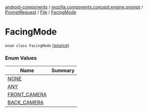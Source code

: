 [android-components](../../../../index.md) / [mozilla.components.concept.engine.prompt](../../../index.md) / [PromptRequest](../../index.md) / [File](../index.md) / [FacingMode](./index.md)

# FacingMode

`enum class FacingMode` [(source)](https://github.com/mozilla-mobile/android-components/blob/master/components/concept/engine/src/main/java/mozilla/components/concept/engine/prompt/PromptRequest.kt#L134)

### Enum Values

| Name | Summary |
|---|---|
| [NONE](-n-o-n-e.md) |  |
| [ANY](-a-n-y.md) |  |
| [FRONT_CAMERA](-f-r-o-n-t_-c-a-m-e-r-a.md) |  |
| [BACK_CAMERA](-b-a-c-k_-c-a-m-e-r-a.md) |  |

